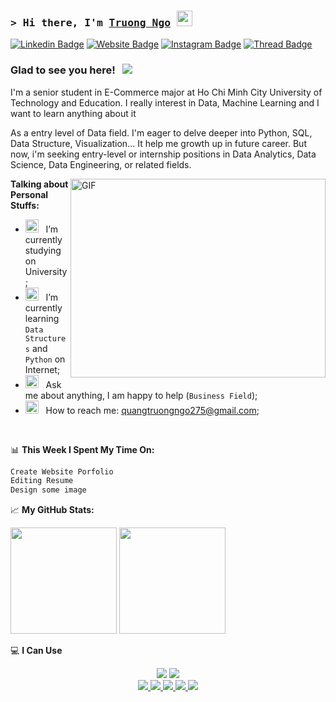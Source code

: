 ### <samp>&gt; Hi there, I'm <a href="" target="_blank">Truong Ngo</a> <img src="https://media.giphy.com/media/hvRJCLFzcasrR4ia7z/giphy.gif" width="25"> </samp>

[![Linkedin Badge](https://img.shields.io/badge/-LinkedIn-0e76a8?style=flat-square&logo=Linkedin&logoColor=white)]()
[![Website Badge](https://img.shields.io/badge/Website-3b5998?style=flat-square&logo=google-chrome&logoColor=white)]()
[![Instagram Badge](https://img.shields.io/badge/-Instagram-e4405f?style=flat-square&logo=Instagram&logoColor=white)]()
[![Thread Badge](https://img.shields.io/badge/Thread-%2312100E.svg?&style=for-square&logo=thread&logoColor=white)]()

### Glad to see you here! &nbsp; ![](https://visitor-badge.laobi.icu/badge?page_id=truonglearncode.truonglearncode)

I'm a senior student in E-Commerce major at Ho Chi Minh City University of Technology and Education. I really interest in Data, Machine Learning and I want to learn anything about it

As a entry level of Data field. I'm eager to delve deeper into Python, SQL, Data Structure, Visualization... It help me growth up in future career. But now, i'm seeking entry-level or internship positions in Data Analytics, Data Science, Data Engineering, or related fields.

<img align="right" alt="GIF" src="https://github.com/Gapur/Gapur/blob/main/assets/coding.gif?raw=true" width="408" height="318" />
  

**Talking about Personal Stuffs:**

- <img src="https://github.com/Gapur/Gapur/blob/main/assets/developer.gif?raw=true" width="21" />&nbsp;&nbsp; I’m currently studying on University;
- <img src="https://github.com/Gapur/Gapur/blob/main/assets/lightning.gif?raw=true" width="21" />&nbsp;&nbsp; I’m currently learning `Data Structures` and `Python` on Internet;
- <img src="https://github.com/Gapur/Gapur/blob/main/assets/message.gif?raw=true" width="21" />&nbsp;&nbsp; Ask me about anything, I am happy to help (`Business Field`);
- <img src="https://github.com/Gapur/Gapur/blob/main/assets/letterbox.gif?raw=true" width="21" />&nbsp;&nbsp; How to reach me: quangtruongngo275@gmail.com;
<!-- <img src="https://github.com/Gapur/Gapur/blob/main/assets/doc.gif?raw=true" width="21" />&nbsp;&nbsp; [Resume](https://gkassym.netlify.app/Resume.pdf). -->
<!-- <img src="https://github.com/Gapur/Gapur/blob/main/assets/laptop.gif?raw=true" width="21" />&nbsp;&nbsp; I regulary write articles on [medium](https://gapur-kassym.medium.com); -->
</br>

📊 **This Week I Spent My Time On:**
<!--START_SECTION:waka-->

```txt
Create Website Porfolio
Editing Resume
Design some image
```

<!--END_SECTION:waka-->


📈 **My GitHub Stats:**

<p>
  <img height="170em" src="https://github-readme-stats.vercel.app/api?username=truonglearncode&show_icons=true&hide_border=true&&count_private=true&include_all_commits=true" />
  <img height="170em" src="https://github-readme-stats.vercel.app/api/top-langs/?username=truonglearncode&exclude_repo=KNN-Image-Classification&show_icons=true&hide_border=true&layout=compact&langs_count=8"/>
</p>

💻 **I Can Use**
<div align="center">
    <img src="https://skillicons.dev/icons?i=vscode,github,figma,git,photoshop,illustrator" />
    <img src="https://skillicons.dev/icons?i=python,azure,mysql" /><br>
</div>


<div align="center"> 
  <a href="">
    <img src="https://img.shields.io/badge/pandas-%23150458.svg?style=for-the-badge&logo=pandas&logoColor=white" />
  </a>
  <a href="" target="_blank">
    <img src="https://img.shields.io/badge/numpy-%23013243.svg?style=for-the-badge&logo=numpy&logoColor=white" target="_blank" />
  </a>
  <a href="" target="_blank">
     <img src="https://img.shields.io/badge/Matplotlib-%23ffffff.svg?style=for-the-badge&logo=Matplotlib&logoColor=black" target="_blank" /> 
  </a>
  </a>
  <a href="" target="_blank">
     <img src="https://img.shields.io/badge/Microsoft%20SQL%20Server-CC2927?style=for-the-badge&logo=microsoft%20sql%20server&logoColor=white" target="_blank" /> 
  </a>
  </a>
  <a href="" target="_blank">
     <img src="https://img.shields.io/badge/WordPress-%23117AC9.svg?style=for-the-badge&logo=WordPress&logoColor=white" target="_blank" /> 
  </a>
</div>


